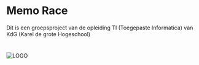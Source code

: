 # Memo Race
Dit is een groepsproject van de opleiding TI (Toegepaste Informatica) van KdG (Karel de grote Hogeschool)
#
![LOGO](https://user-images.githubusercontent.com/25233962/206480828-0b86ed07-861b-40ea-9b29-7633df38650f.png)
